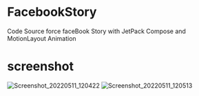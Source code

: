 # FacebookStory
Code Source force faceBook Story with JetPack Compose and MotionLayout Animation

# screenshot 


![Screenshot_20220511_120422](https://user-images.githubusercontent.com/14083081/167825387-fead7941-4f98-4a51-832e-d787fd9d03f3.png)
![Screenshot_20220511_120513](https://user-images.githubusercontent.com/14083081/167825502-f3452c28-f527-45b4-b655-27eb1751de61.png)



